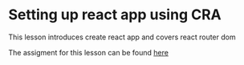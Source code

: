 # Setting up react app using CRA
This lesson introduces create react app and covers react router dom

The assigment for this lesson can be found [here](./Assignment.md)